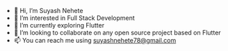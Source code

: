 - 👋 Hi, I’m Suyash Nehete
- 👀 I’m interested in Full Stack Development
- 🌱 I’m currently exploring Flutter
- 💞️ I’m looking to collaborate on any open source project based on Flutter
- 📫 You can reach me using suyashnehete78@gmail.com
